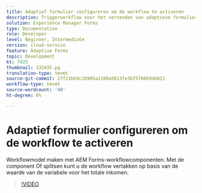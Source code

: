 ```yaml
---
title: Adaptief formulier configureren om de workflow te activeren
description: Triggerworkflow voor het verzenden van adaptieve formulieren.
solution: Experience Manager Forms
type: Documentation
role: Developer
level: Beginner, Intermediate
version: cloud-service
feature: Adaptive Forms
topic: Development
kt: 7425
thumbnail: 332435.pg
translation-type: tm+mt
source-git-commit: 27f21bb9c1b905a2100a5013fe3b75760b9d6821
workflow-type: tm+mt
source-wordcount: '48'
ht-degree: 6%

---
```



# Adaptief formulier configureren om de workflow te activeren

Workflowmodel maken met AEM Forms-workflowcomponenten. Met de component Of splitsen kunt u de workflow vertakken op basis van de waarde van de variabele voor het totale inkomen.

>[!VIDEO](https://video.tv.adobe.com/v/332435?quality=12&learn=on)

